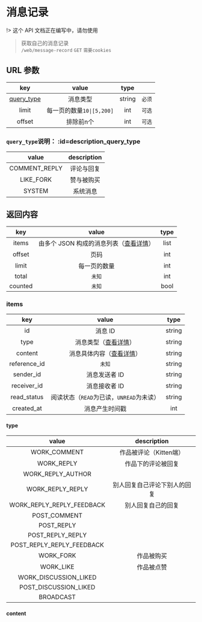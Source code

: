 # 消息记录

!> 这个 API 文档正在编写中，请勿使用

> 获取自己的消息记录  
> `/web/message-record` `GET` `需要cookies`

## URL 参数

|                  key                  |           value           |  type  |        |
| :-----------------------------------: | :-----------------------: | :----: | :----: |
| [query_type](#description_query_type) |         消息类型          | string | `必须` |
|                 limit                 | 每一页的数量`10\|[5,200]` |  int   | `可选` |
|                offset                 |         排除前n个         |  int   | `可选` |

### `query_type`说明： :id=description_query_type

|     value     | description |
| :-----------: | :---------: |
| COMMENT_REPLY | 评论与回复  |
|   LIKE_FORK   | 赞与被购买  |
|    SYSTEM     |  系统消息   |

## 返回内容

|   key   |                      value                       | type |
| :-----: | :----------------------------------------------: | :--: |
|  items  | 由多个 JSON 构成的消息列表（[查看详情](#items)） | list |
| offset  |                       页码                       | int  |
|  limit  |                   每一页的数量                   | int  |
|  total  |                      `未知`                      | int  |
| counted |                      `未知`                      | bool |

### items

|     key      |                  value                   |  type  |
| :----------: | :--------------------------------------: | :----: |
|      id      |                 消息 ID                  | string |
|     type     |      消息类型（[查看详情](#type)）       | string |
|   content    |   消息具体内容（[查看详情](#content)）   | string |
| reference_id |                  `未知`                  | string |
|  sender_id   |              消息发送者 ID               | string |
| receiver_id  |              消息接收者 ID               | string |
| read_status  | 阅读状态（`READ`为已读，`UNREAD`为未读） | string |
|  created_at  |              消息产生时间戳              |  int   |

#### type

|           value           |         description          |
| :-----------------------: | :--------------------------: |
|       WORK_COMMENT        |    作品被评论（Kitten端）    |
|        WORK_REPLY         |      作品下的评论被回复      |
|     WORK_REPLY_AUTHOR     |                              |
|     WORK_REPLY_REPLY      | 别人回复自己评论下别人的回复 |
| WORK_REPLY_REPLY_FEEDBACK |      别人回复自己的回复      |
|       POST_COMMENT        |                              |
|        POST_REPLY         |                              |
|     POST_REPLY_REPLY      |                              |
| POST_REPLY_REPLY_FEEDBACK |                              |
|         WORK_FORK         |          作品被购买          |
|         WORK_LIKE         |          作品被点赞          |
|   WORK_DISCUSSION_LIKED   |                              |
|   POST_DISCUSSION_LIKED   |                              |
|         BROADCAST         |                              |

#### content
